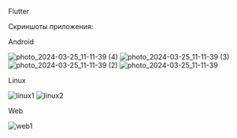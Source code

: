 Flutter



Скриншоты приложения:



Android

![photo_2024-03-25_11-11-39 (4)](https://github.com/belmondoa/labflutterapp/assets/101811719/ac4fa8d8-cd80-4df5-89ac-0e3621b94fc6)
![photo_2024-03-25_11-11-39 (3)](https://github.com/belmondoa/labflutterapp/assets/101811719/540fd5ab-9513-4b2b-a750-10430c2002dd)
![photo_2024-03-25_11-11-39 (2)](https://github.com/belmondoa/labflutterapp/assets/101811719/c1d653d5-ccff-4ab6-9967-5b51eb22df6b)
![photo_2024-03-25_11-11-39](https://github.com/belmondoa/labflutterapp/assets/101811719/faa15dfe-c6c5-4c2c-94b7-30e9d80eeedb)



Linux


![linux1](https://github.com/belmondoa/labflutterapp/assets/101811719/917e4c8d-b0e4-4ace-b661-731477f76f07)
![linux2](https://github.com/belmondoa/labflutterapp/assets/101811719/04444d21-4310-454c-852a-41c3daa520ec)



Web

![web1](https://github.com/belmondoa/labflutterapp/assets/101811719/a1788250-5cd2-4a10-b857-c3f34a054e1d)
